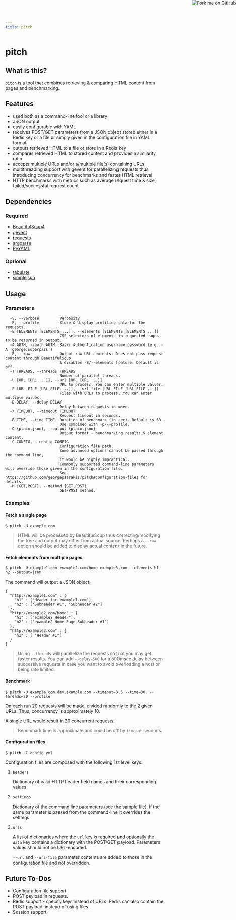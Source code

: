 ```yaml
---
title: pitch
---
```

<!DOCTYPE html>
<html>
  <head>
    <link href="css/styles.css" media="screen" rel="stylesheet" />
  </head>
  <body>

# pitch

## What is this?

`pitch` is a tool that combines retrieving & comparing HTML content from pages and benchmarking.

## Features
* used both as a command-line tool or a library
* JSON output
* easily configurable with YAML
* receives POST/GET parameters from a JSON object stored either in a Redis key or a file or simply given in the configuration file in YAML format
* outputs retrieved HTML to a file or store in a Redis key
* compares retrieved HTML to stored content and provides a similarity ratio
* accepts multiple URLs and/or a/multiple file(s) containing URLs
* multithreading support with gevent for parallelizing requests thus introducing concurrency for benchmarks and faster HTML retrieval
* HTTP benchmarks with metrics such as average request time & size, failed/successful request count

## Dependencies

### Required
* [BeautifulSoup4](http://www.crummy.com/software/BeautifulSoup/bs4/doc/)
* [gevent](http://www.gevent.org/)
* [requests](http://docs.python-requests.org/en/latest/)
* [argparse](http://docs.python.org/2.7/library/argparse.html)
* [PyYAML](https://pypi.python.org/pypi/PyYAML)

### Optional
* [tabulate](https://pypi.python.org/pypi/tabulate)
* [simplejson](https://pypi.python.org/pypi/simplejson/)

## Usage

### Parameters

```
  -v, --verbose         Verbosity
  -P, --profile         Store & display profiling data for the requests.
  -E [ELEMENTS [ELEMENTS ...]], --elements [ELEMENTS [ELEMENTS ...]]
                        CSS selectors of elements in requested pages to be returned in output.
  -A AUTH, --auth AUTH  Basic Authentication username:password (e.g. -A 'george:superpass')
  -R, --raw             Output raw URL contents. Does not pass request content through BeautifulSoup
                        & disables -E/--elements feature. Default is off.
  -T THREADS, --threads THREADS
                        Number of parallel threads.
  -U [URL [URL ...]], --url [URL [URL ...]]
                        URL to process. You can enter multiple values.
  -F [URL_FILE [URL_FILE ...]], --url-file [URL_FILE [URL_FILE ...]]
                        Files with URLs to process. You can enter multiple values.
  -D DELAY, --delay DELAY
                        Delay between requests in msec.
  -X TIMEOUT, --timeout TIMEOUT
                        Request timeout in seconds.
  -B TIME, --time TIME  Duration of benchmark (in sec). Default is 60. 
                        Use combined with -p/--profile.
  -O {plain,json}, --output {plain,json}
                        Output format - benchmarking results & element content.
  -C CONFIG, --config CONFIG
                        Configuration file path. 
                        Some advanced options cannot be passed through the command line, 
                        it would be highly impractical. 
                        Commonly supported command-line parameters will override those given in the configuration file.  
                        See https://github.com/georgepsarakis/pitch#configuration-files for details.
  -M {GET,POST}, --method {GET,POST}
                        GET/POST method.
```

### Examples

#### Fetch a single page

```
$ pitch -U example.com
```

> HTML will be processed by BeautifulSoup thus correcting/modifying the tree and output may differ from actual source. 
> Perhaps a `--raw` option should be added to display actual content in the future.

#### Fetch elements from multiple pages

```
$ pitch -U example1.com example2.com/home example3.com --elements h1 h2 --output=json
```

The command will output a JSON object:

```
{
  "http://example1.com" : {
    "h1" : ["Header for example1.com"],
    "h2" : ["Subheader #1", "Subheader #2"]
  },
  "http://example2.com/home" : {
    "h1" : ["example2 Header"],
    "h2" : ["example2 Home Page Subheader #1"]
  },
  "http://example3.com" : {
    "h1" : [ "Header #1"]
  }
}
```

> Using `--threads` will parallelize the requests so that you may get faster results.
> You can add `--delay=500` for a 500msec delay between successive requests in case you want to avoid overloading a host or being rate limited.

#### Benchmark

```
$ pitch -U example.com dev.example.com --timeout=3.5 --time=30. --threads=20 --profile
```

On each run 20 requests will be made, divided randomly to the 2 given URLs.
Thus, concurrency is approximately 10.

A single URL would result in 20 concurrent requests.

> Benchmark time is approximate and could be off by `timeout` seconds.

#### Configuration files

```
$ pitch -C config.yml
```

Configuration files are composed with the following 1st level keys:

1. `headers`

    Dictionary of valid HTTP header field names and their corresponding values.
2. `settings`

    Dictionary of the command line parameters (see the [sample file](https://github.com/georgepsarakis/pitch/blob/master/sample.yml#L6)). If the same parameter is passed from the command-line it overrides the settings. 
3. `urls`

    A list of dictionaries where the `url` key is required and optionally the `data` key contains a dictionary with the POST/GET payload. Parameters values should not be URL-encoded.
  
    `--url` and `--url-file` parameter contents are added to those in the configuration file and not overridden.

## Future To-Dos

* Configuration file support.
* POST payload in requests.
* Redis support - specify keys instead of URLs. 
  Redis can also contain the POST payload, instead of using files.
* Session support

<a href="https://github.com/georgepsarakis/pitch"><img style="position: absolute; top: 0; right: 0; border: 0;" src="https://s3.amazonaws.com/github/ribbons/forkme_right_gray_6d6d6d.png" alt="Fork me on GitHub"></a>
  </body>
</html>
